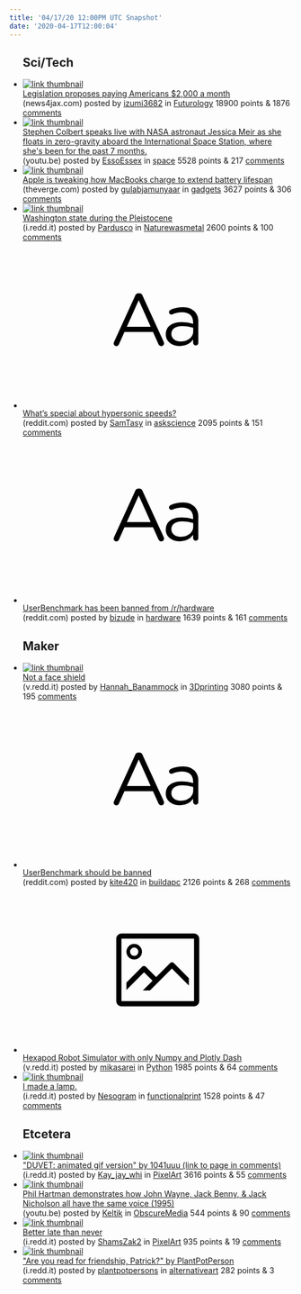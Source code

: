 ```yaml
---
title: '04/17/20 12:00PM UTC Snapshot'
date: '2020-04-17T12:00:04'
---
```

<ul>
<h2>Sci/Tech</h2>

<li><a href='https://www.news4jax.com/news/national/2020/04/15/legislation-proposes-2000-a-month-for-americans/'><img src='https://b.thumbs.redditmedia.com/iLLaX4ZweuR3VtKSYjXhmnC2YOC82ZflhptsnSMsM2Y.jpg' alt='link thumbnail'></a><div><div class='linkTitle'><a href='https://www.news4jax.com/news/national/2020/04/15/legislation-proposes-2000-a-month-for-americans/'>Legislation proposes paying Americans $2,000 a month</a></div>(news4jax.com) posted by <a href='https://www.reddit.com/user/izumi3682'>izumi3682</a> in <a href='https://www.reddit.com/r/Futurology'>Futurology</a> 18900 points & 1876 <a href='https://www.reddit.com/r/Futurology/comments/g2se2i/legislation_proposes_paying_americans_2000_a_month/'>comments</a></div></li>

<li><a href='https://youtu.be/-UZB0RcNbG4'><img src='https://b.thumbs.redditmedia.com/gOOz2jd_ssVXVhKwphwo_1QlQsY3q3T4evYJSh6GWiA.jpg' alt='link thumbnail'></a><div><div class='linkTitle'><a href='https://youtu.be/-UZB0RcNbG4'>Stephen Colbert speaks live with NASA astronaut Jessica Meir as she floats in zero-gravity aboard the International Space Station, where she's been for the past 7 months.</a></div>(youtu.be) posted by <a href='https://www.reddit.com/user/EssoEssex'>EssoEssex</a> in <a href='https://www.reddit.com/r/space'>space</a> 5528 points & 217 <a href='https://www.reddit.com/r/space/comments/g2rmyh/stephen_colbert_speaks_live_with_nasa_astronaut/'>comments</a></div></li>

<li><a href='https://www.theverge.com/2020/4/16/21223607/macbook-battery-health-management-charge-percentage'><img src='https://a.thumbs.redditmedia.com/S-SzfuEbeWwjmvoqbJ2RxWIRn9bJtRggUv7lDewfJC0.jpg' alt='link thumbnail'></a><div><div class='linkTitle'><a href='https://www.theverge.com/2020/4/16/21223607/macbook-battery-health-management-charge-percentage'>Apple is tweaking how MacBooks charge to extend battery lifespan</a></div>(theverge.com) posted by <a href='https://www.reddit.com/user/gulabjamunyaar'>gulabjamunyaar</a> in <a href='https://www.reddit.com/r/gadgets'>gadgets</a> 3627 points & 306 <a href='https://www.reddit.com/r/gadgets/comments/g2jchh/apple_is_tweaking_how_macbooks_charge_to_extend/'>comments</a></div></li>

<li><a href='https://i.redd.it/zbau31dm17t41.png'><img src='https://b.thumbs.redditmedia.com/2rql3KRmWXbHaMfidhEIFbMdaukMBmAH-pzChROIXTw.jpg' alt='link thumbnail'></a><div><div class='linkTitle'><a href='https://i.redd.it/zbau31dm17t41.png'>Washington state during the Pleistocene</a></div>(i.redd.it) posted by <a href='https://www.reddit.com/user/Pardusco'>Pardusco</a> in <a href='https://www.reddit.com/r/Naturewasmetal'>Naturewasmetal</a> 2600 points & 100 <a href='https://www.reddit.com/r/Naturewasmetal/comments/g2gfg2/washington_state_during_the_pleistocene/'>comments</a></div></li>

<li><a href='https://www.reddit.com/r/askscience/comments/g2jnz8/whats_special_about_hypersonic_speeds/'><svg version='1.1' viewBox='-34 -12 104 64' preserveAspectRatio='xMidYMid slice' xmlns='http://www.w3.org/2000/svg' xmlns:xlink='http://www.w3.org/1999/xlink'>
    <title>text link thumbnail</title>
    <path d='M12.19,8.84a1.45,1.45,0,0,0-1.4-1h-.12a1.46,1.46,0,0,0-1.42,1L1.14,26.56a1.29,1.29,0,0,0-.14.59,1,1,0,0,0,1,1,1.12,1.12,0,0,0,1.08-.77l2.08-4.65h11l2.08,4.59a1.24,1.24,0,0,0,1.12.83,1.08,1.08,0,0,0,1.08-1.08,1.64,1.64,0,0,0-.14-.57ZM6.08,20.71l4.59-10.22,4.6,10.22Z'>
    </path>
    <path d='M32.24,14.78A6.35,6.35,0,0,0,27.6,13.2a11.36,11.36,0,0,0-4.7,1,1,1,0,0,0-.58.89,1,1,0,0,0,.94.92,1.23,1.23,0,0,0,.39-.08,8.87,8.87,0,0,1,3.72-.81c2.7,0,4.28,1.33,4.28,3.92v.5a15.29,15.29,0,0,0-4.42-.61c-3.64,0-6.14,1.61-6.14,4.64v.05c0,2.95,2.7,4.48,5.37,4.48a6.29,6.29,0,0,0,5.19-2.48V26.9a1,1,0,0,0,1,1,1,1,0,0,0,1-1.06V19A5.71,5.71,0,0,0,32.24,14.78Zm-.56,7.7c0,2.28-2.17,3.89-4.81,3.89-1.94,0-3.61-1.06-3.61-2.86v-.06c0-1.8,1.5-3,4.2-3a15.2,15.2,0,0,1,4.22.61Z'>
    </path>
    </svg></a><div><div class='linkTitle'><a href='https://www.reddit.com/r/askscience/comments/g2jnz8/whats_special_about_hypersonic_speeds/'>What’s special about hypersonic speeds?</a></div>(reddit.com) posted by <a href='https://www.reddit.com/user/SamTasy'>SamTasy</a> in <a href='https://www.reddit.com/r/askscience'>askscience</a> 2095 points & 151 <a href='https://www.reddit.com/r/askscience/comments/g2jnz8/whats_special_about_hypersonic_speeds/'>comments</a></div></li>

<li><a href='https://www.reddit.com/r/hardware/comments/g2uf7a/userbenchmark_has_been_banned_from_rhardware/'><svg version='1.1' viewBox='-34 -12 104 64' preserveAspectRatio='xMidYMid slice' xmlns='http://www.w3.org/2000/svg' xmlns:xlink='http://www.w3.org/1999/xlink'>
    <title>text link thumbnail</title>
    <path d='M12.19,8.84a1.45,1.45,0,0,0-1.4-1h-.12a1.46,1.46,0,0,0-1.42,1L1.14,26.56a1.29,1.29,0,0,0-.14.59,1,1,0,0,0,1,1,1.12,1.12,0,0,0,1.08-.77l2.08-4.65h11l2.08,4.59a1.24,1.24,0,0,0,1.12.83,1.08,1.08,0,0,0,1.08-1.08,1.64,1.64,0,0,0-.14-.57ZM6.08,20.71l4.59-10.22,4.6,10.22Z'>
    </path>
    <path d='M32.24,14.78A6.35,6.35,0,0,0,27.6,13.2a11.36,11.36,0,0,0-4.7,1,1,1,0,0,0-.58.89,1,1,0,0,0,.94.92,1.23,1.23,0,0,0,.39-.08,8.87,8.87,0,0,1,3.72-.81c2.7,0,4.28,1.33,4.28,3.92v.5a15.29,15.29,0,0,0-4.42-.61c-3.64,0-6.14,1.61-6.14,4.64v.05c0,2.95,2.7,4.48,5.37,4.48a6.29,6.29,0,0,0,5.19-2.48V26.9a1,1,0,0,0,1,1,1,1,0,0,0,1-1.06V19A5.71,5.71,0,0,0,32.24,14.78Zm-.56,7.7c0,2.28-2.17,3.89-4.81,3.89-1.94,0-3.61-1.06-3.61-2.86v-.06c0-1.8,1.5-3,4.2-3a15.2,15.2,0,0,1,4.22.61Z'>
    </path>
    </svg></a><div><div class='linkTitle'><a href='https://www.reddit.com/r/hardware/comments/g2uf7a/userbenchmark_has_been_banned_from_rhardware/'>UserBenchmark has been banned from /r/hardware</a></div>(reddit.com) posted by <a href='https://www.reddit.com/user/bizude'>bizude</a> in <a href='https://www.reddit.com/r/hardware'>hardware</a> 1639 points & 161 <a href='https://www.reddit.com/r/hardware/comments/g2uf7a/userbenchmark_has_been_banned_from_rhardware/'>comments</a></div></li>

<h2>Maker</h2>

<li><a href='https://v.redd.it/4ks2t3jl3at41'><img src='https://b.thumbs.redditmedia.com/xcPM8M4VNqrsyFM1cO6Oy5R_QUxJIfFULqKJ-D2tQFQ.jpg' alt='link thumbnail'></a><div><div class='linkTitle'><a href='https://v.redd.it/4ks2t3jl3at41'>Not a face shield</a></div>(v.redd.it) posted by <a href='https://www.reddit.com/user/Hannah_Banammock'>Hannah_Banammock</a> in <a href='https://www.reddit.com/r/3Dprinting'>3Dprinting</a> 3080 points & 195 <a href='https://www.reddit.com/r/3Dprinting/comments/g2s220/not_a_face_shield/'>comments</a></div></li>

<li><a href='https://www.reddit.com/r/buildapc/comments/g2x49q/userbenchmark_should_be_banned/'><svg version='1.1' viewBox='-34 -12 104 64' preserveAspectRatio='xMidYMid slice' xmlns='http://www.w3.org/2000/svg' xmlns:xlink='http://www.w3.org/1999/xlink'>
    <title>text link thumbnail</title>
    <path d='M12.19,8.84a1.45,1.45,0,0,0-1.4-1h-.12a1.46,1.46,0,0,0-1.42,1L1.14,26.56a1.29,1.29,0,0,0-.14.59,1,1,0,0,0,1,1,1.12,1.12,0,0,0,1.08-.77l2.08-4.65h11l2.08,4.59a1.24,1.24,0,0,0,1.12.83,1.08,1.08,0,0,0,1.08-1.08,1.64,1.64,0,0,0-.14-.57ZM6.08,20.71l4.59-10.22,4.6,10.22Z'>
    </path>
    <path d='M32.24,14.78A6.35,6.35,0,0,0,27.6,13.2a11.36,11.36,0,0,0-4.7,1,1,1,0,0,0-.58.89,1,1,0,0,0,.94.92,1.23,1.23,0,0,0,.39-.08,8.87,8.87,0,0,1,3.72-.81c2.7,0,4.28,1.33,4.28,3.92v.5a15.29,15.29,0,0,0-4.42-.61c-3.64,0-6.14,1.61-6.14,4.64v.05c0,2.95,2.7,4.48,5.37,4.48a6.29,6.29,0,0,0,5.19-2.48V26.9a1,1,0,0,0,1,1,1,1,0,0,0,1-1.06V19A5.71,5.71,0,0,0,32.24,14.78Zm-.56,7.7c0,2.28-2.17,3.89-4.81,3.89-1.94,0-3.61-1.06-3.61-2.86v-.06c0-1.8,1.5-3,4.2-3a15.2,15.2,0,0,1,4.22.61Z'>
    </path>
    </svg></a><div><div class='linkTitle'><a href='https://www.reddit.com/r/buildapc/comments/g2x49q/userbenchmark_should_be_banned/'>UserBenchmark should be banned</a></div>(reddit.com) posted by <a href='https://www.reddit.com/user/kite420'>kite420</a> in <a href='https://www.reddit.com/r/buildapc'>buildapc</a> 2126 points & 268 <a href='https://www.reddit.com/r/buildapc/comments/g2x49q/userbenchmark_should_be_banned/'>comments</a></div></li>

<li><a href='https://v.redd.it/uxfc7gjku8t41'><svg version='1.1' viewBox='-34 -14 104 64' preserveAspectRatio='xMidYMid meet' xmlns='http://www.w3.org/2000/svg' xmlns:xlink='http://www.w3.org/1999/xlink'>
    <title>link thumbnail</title>
    <path d='M32,4H4A2,2,0,0,0,2,6V30a2,2,0,0,0,2,2H32a2,2,0,0,0,2-2V6A2,2,0,0,0,32,4ZM4,30V6H32V30Z'></path>
    <path d='M8.92,14a3,3,0,1,0-3-3A3,3,0,0,0,8.92,14Zm0-4.6A1.6,1.6,0,1,1,7.33,11,1.6,1.6,0,0,1,8.92,9.41Z'></path>
    <path d='M22.78,15.37l-5.4,5.4-4-4a1,1,0,0,0-1.41,0L5.92,22.9v2.83l6.79-6.79L16,22.18l-3.75,3.75H15l8.45-8.45L30,24V21.18l-5.81-5.81A1,1,0,0,0,22.78,15.37Z'></path>
    </svg></a><div><div class='linkTitle'><a href='https://v.redd.it/uxfc7gjku8t41'>Hexapod Robot Simulator with only Numpy and Plotly Dash</a></div>(v.redd.it) posted by <a href='https://www.reddit.com/user/mikasarei'>mikasarei</a> in <a href='https://www.reddit.com/r/Python'>Python</a> 1985 points & 64 <a href='https://www.reddit.com/r/Python/comments/g2njfz/hexapod_robot_simulator_with_only_numpy_and/'>comments</a></div></li>

<li><a href='https://i.redd.it/03v7svsgo6t41.jpg'><img src='https://b.thumbs.redditmedia.com/7dcMGV-NlB1uvj6D8DTBqyFtbasxVqwMzzzxfp21qog.jpg' alt='link thumbnail'></a><div><div class='linkTitle'><a href='https://i.redd.it/03v7svsgo6t41.jpg'>I made a lamp.</a></div>(i.redd.it) posted by <a href='https://www.reddit.com/user/Nesogram'>Nesogram</a> in <a href='https://www.reddit.com/r/functionalprint'>functionalprint</a> 1528 points & 47 <a href='https://www.reddit.com/r/functionalprint/comments/g2f3hf/i_made_a_lamp/'>comments</a></div></li>

<h2>Etcetera</h2>

<li><a href='https://i.redd.it/r5gh3sxmd8t41.gif'><img src='https://b.thumbs.redditmedia.com/o8jgpv4_CxbGFTG2Ru-UA7sj1GZzm0JWSrpK2yBwGpc.jpg' alt='link thumbnail'></a><div><div class='linkTitle'><a href='https://i.redd.it/r5gh3sxmd8t41.gif'>"DUVET: animated gif version" by 1041uuu (link to page in comments)</a></div>(i.redd.it) posted by <a href='https://www.reddit.com/user/Kay_jay_whi'>Kay_jay_whi</a> in <a href='https://www.reddit.com/r/PixelArt'>PixelArt</a> 3616 points & 55 <a href='https://www.reddit.com/r/PixelArt/comments/g2loqx/duvet_animated_gif_version_by_1041uuu_link_to/'>comments</a></div></li>

<li><a href='https://youtu.be/thBO3PG5GPQ?t=1334'><img src='https://a.thumbs.redditmedia.com/g4t2VK8XrW5UAv-mFUNDz2E8nM28WJhB7Yal0oWHkR8.jpg' alt='link thumbnail'></a><div><div class='linkTitle'><a href='https://youtu.be/thBO3PG5GPQ?t=1334'>Phil Hartman demonstrates how John Wayne, Jack Benny, &amp; Jack Nicholson all have the same voice (1995)</a></div>(youtu.be) posted by <a href='https://www.reddit.com/user/Keltik'>Keltik</a> in <a href='https://www.reddit.com/r/ObscureMedia'>ObscureMedia</a> 544 points & 90 <a href='https://www.reddit.com/r/ObscureMedia/comments/g2ofjs/phil_hartman_demonstrates_how_john_wayne_jack/'>comments</a></div></li>

<li><a href='https://i.redd.it/netzsa4x77t41.jpg'><img src='https://b.thumbs.redditmedia.com/QDDOi24Oh8MmVINBam0eXo0ZZjB2a8gPD-Pd7LWhKmU.jpg' alt='link thumbnail'></a><div><div class='linkTitle'><a href='https://i.redd.it/netzsa4x77t41.jpg'>Better late than never</a></div>(i.redd.it) posted by <a href='https://www.reddit.com/user/ShamsZak2'>ShamsZak2</a> in <a href='https://www.reddit.com/r/PixelArt'>PixelArt</a> 935 points & 19 <a href='https://www.reddit.com/r/PixelArt/comments/g2h34l/better_late_than_never/'>comments</a></div></li>

<li><a href='https://i.redd.it/zveya8o728t41.jpg'><img src='https://b.thumbs.redditmedia.com/0SWH2nA5eLiRWObVn_iSHsLYVcun0cIt6rY6MjIM89g.jpg' alt='link thumbnail'></a><div><div class='linkTitle'><a href='https://i.redd.it/zveya8o728t41.jpg'>"Are you read for friendship, Patrick?" by PlantPotPerson</a></div>(i.redd.it) posted by <a href='https://www.reddit.com/user/plantpotpersons'>plantpotpersons</a> in <a href='https://www.reddit.com/r/alternativeart'>alternativeart</a> 282 points & 3 <a href='https://www.reddit.com/r/alternativeart/comments/g2kfkf/are_you_read_for_friendship_patrick_by/'>comments</a></div></li>

</ul>
